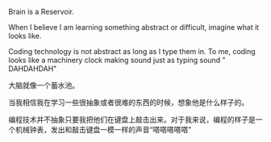 Brain is a Reservoir.

When I believe I am learning something abstract or difficult, imagine what it looks like.

Coding technology is not abstract as long as I type them in. To me, coding looks like a machinery clock making sound just as typing sound " DAHDAHDAH"

大脑就像一个蓄水池。

当我相信我在学习一些很抽象或者很难的东西的时候，想象他是什么样子的。

编程技术并不抽象只要我把他们在键盘上敲击出来。对于我来说，编程的样子是一个机械钟表，发出和敲击键盘一模一样的声音“嗒嗒嗒嗒嗒”


